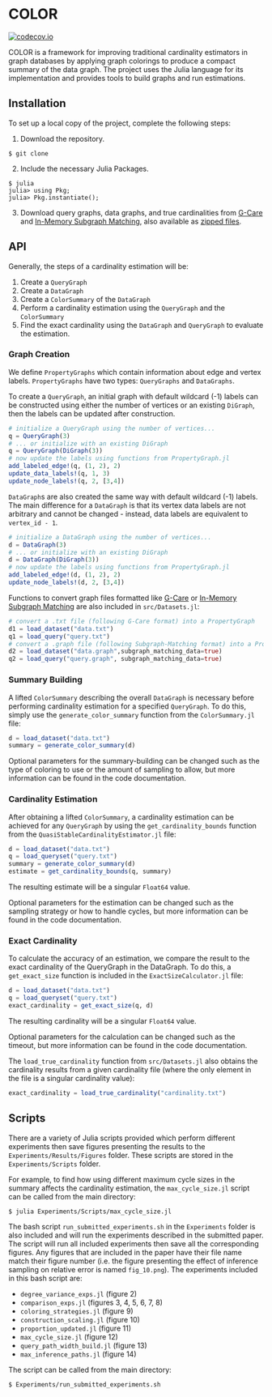 # COLOR
<!-- # qColoringCardinality.jl -->

<!-- Tidyverse lifecycle badges, see https://www.tidyverse.org/lifecycle/ Uncomment or delete as needed. -->
<!-- ![lifecycle](https://img.shields.io/badge/lifecycle-experimental-orange.svg)<!--
![lifecycle](https://img.shields.io/badge/lifecycle-maturing-blue.svg)
![lifecycle](https://img.shields.io/badge/lifecycle-stable-green.svg)
![lifecycle](https://img.shields.io/badge/lifecycle-retired-orange.svg)
![lifecycle](https://img.shields.io/badge/lifecycle-archived-red.svg)
![lifecycle](https://img.shields.io/badge/lifecycle-dormant-blue.svg) -->
<!-- [![build](https://github.com/mkyl/qColoringCardinality.jl/workflows/CI/badge.svg)](https://github.com/mkyl/qColoringCardinality.jl/actions?query=workflow%3ACI) -->
<!-- travis-ci.com badge, uncomment or delete as needed, depending on whether you are using that service. -->
<!-- [![Build Status](https://travis-ci.com/mkyl/qColoringCardinality.jl.svg?branch=master)](https://travis-ci.com/mkyl/qColoringCardinality.jl) -->
<!-- Coverage badge on codecov.io, which is used by default. -->
[![codecov.io](http://codecov.io/github/mkyl/qColoringCardinality.jl/coverage.svg?branch=master)](http://codecov.io/github/mkyl/qColoringCardinality.jl?branch=master)
<!-- Documentation -- uncomment or delete as needed -->
<!--
[![Documentation](https://img.shields.io/badge/docs-stable-blue.svg)](https://mkyl.github.io/qColoringCardinality.jl/stable)
[![Documentation](https://img.shields.io/badge/docs-master-blue.svg)](https://mkyl.github.io/qColoringCardinality.jl/dev)
-->

COLOR is a framework for improving traditional cardinality estimators in graph databases by applying graph colorings to produce a compact summary of the data graph. The project uses the Julia language for its implementation and provides tools to build graphs and run estimations.

## Installation

To set up a local copy of the project, complete the following steps:

1. Download the repository.
```
$ git clone
```

2. Include the necessary Julia Packages.
```
$ julia
julia> using Pkg;
julia> Pkg.instantiate();
```

3. Download query graphs, data graphs, and true cardinalities from [G-Care](https://github.com/yspark-dblab/gcare) and [In-Memory Subgraph Matching](https://github.com/RapidsAtHKUST/SubgraphMatching), also available as [zipped files](https://drive.google.com/drive/folders/1pjJz9ahXFEd3Nd1OxqLA2YNnXGuCVpEp?usp=sharing).

## API

Generally, the steps of a cardinality estimation will be:
1. Create a `QueryGraph`
2. Create a `DataGraph`
3. Create a `ColorSummary` of the `DataGraph`
4. Perform a cardinality estimation using the `QueryGraph` and the `ColorSummary`
5. Find the exact cardinality using the `DataGraph` and `QueryGraph` to evaluate the estimation.

### Graph Creation
We define `PropertyGraphs` which contain information about edge and vertex labels. `PropertyGraphs` have two types: `QueryGraphs` and `DataGraphs`. 

To create a `QueryGraph`, an initial graph with default wildcard (-1) labels can be constructed using either the number of vertices or an existing `DiGraph`, then the labels can be updated after construction.
```julia
# initialize a QueryGraph using the number of vertices...
q = QueryGraph(3)
# ... or initialize with an existing DiGraph
q = QueryGraph(DiGraph(3))
# now update the labels using functions from PropertyGraph.jl
add_labeled_edge!(q, (1, 2), 2)
update_data_labels!(q, 1, 3)
update_node_labels!(q, 2, [3,4])
```

`DataGraph`s are also created the same way with default wildcard (-1) labels. The main difference for a `DataGraph` is that its vertex data labels are not arbitrary and cannot be changed - instead, data labels are equivalent to `vertex_id - 1`.
```julia
# initialize a DataGraph using the number of vertices...
d = DataGraph(3)
# ... or initialize with an existing DiGraph
d = DataGraph(DiGraph(3))
# now update the labels using functions from PropertyGraph.jl
add_labeled_edge!(d, (1, 2), 2)
update_node_labels!(d, 2, [3,4])
```

Functions to convert graph files formatted like [G-Care](https://github.com/yspark-dblab/gcare) or [In-Memory Subgraph Matching](https://github.com/RapidsAtHKUST/SubgraphMatching) are also included in `src/Datasets.jl`: 
```julia
# convert a .txt file (following G-Care format) into a PropertyGraph
d1 = load_dataset("data.txt")
q1 = load_query("query.txt")
# convert a .graph file (following Subgraph-Matching format) into a PropertyGraph
d2 = load_dataset("data.graph",subgraph_matching_data=true)
q2 = load_query("query.graph", subgraph_matching_data=true)
```

### Summary Building

A lifted `ColorSummary` describing the overall `DataGraph` is necessary before performing cardinality estimation for a specified `QueryGraph`. To do this, simply use the `generate_color_summary` function from the `ColorSummary.jl` file:
```julia
d = load_dataset("data.txt")
summary = generate_color_summary(d)
```
Optional parameters for the summary-building can be changed such as the type of coloring to use or the amount of sampling to allow, but more information can be found in the code documentation.

### Cardinality Estimation

After obtaining a lifted `ColorSummary`, a cardinality estimation can be achieved for any `QueryGraph` by using the `get_cardinality_bounds` function from the `QuasiStableCardinalityEstimator.jl` file:
```julia
d = load_dataset("data.txt")
q = load_queryset("query.txt")
summary = generate_color_summary(d)
estimate = get_cardinality_bounds(q, summary)
```
The resulting estimate will be a singular `Float64` value.

Optional parameters for the estimation can be changed such as the sampling strategy or how to handle cycles, but more information can be found in the code documentation.


### Exact Cardinality
To calculate the accuracy of an estimation, we compare the result to the exact cardinality of the QueryGraph in the DataGraph. To do this, a `get_exact_size` function is included in the `ExactSizeCalculator.jl` file:
```julia
d = load_dataset("data.txt")
q = load_queryset("query.txt")
exact_cardinality = get_exact_size(q, d)
```
The resulting cardinality will be a singular `Float64` value.

Optional parameters for the calculation can be changed such as the timeout, but more information can be found in the code documentation.

The `load_true_cardinality` function from `src/Datasets.jl` also obtains the cardinality results from a given cardinality file (where the only element in the file is a singular cardinality value):
```julia
exact_cardinality = load_true_cardinality("cardinality.txt")
```

## Scripts

There are a variety of Julia scripts provided which perform different experiments then save figures presenting the results to the `Experiments/Results/Figures` folder. These scripts are stored in the `Experiments/Scripts` folder.

For example, to find how using different maximum cycle sizes in the summary affects the cardinality estimation, the `max_cycle_size.jl` script can be called from the main directory:
```
$ julia Experiments/Scripts/max_cycle_size.jl
```

The bash script `run_submitted_experiments.sh` in the `Experiments` folder is also included and will run the experiments described in the submitted paper. The script will run all included experiments then save all the corresponding figures. Any figures that are included in the paper have their file name match their figure number (i.e. the figure presenting the effect of inference sampling on relative error is named `fig_10.png`). The experiments included in this bash script are:
- `degree_variance_exps.jl` (figure 2)
- `comparison_exps.jl` (figures 3, 4, 5, 6, 7, 8)
- `coloring_strategies.jl` (figure 9)
- `construction_scaling.jl` (figure 10)
- `proportion_updated.jl` (figure 11)
- `max_cycle_size.jl` (figure 12)
- `query_path_width_build.jl` (figure 13)
- `max_inference_paths.jl` (figure 14)

The script can be called from the main directory:
```
$ Experiments/run_submitted_experiments.sh
```
